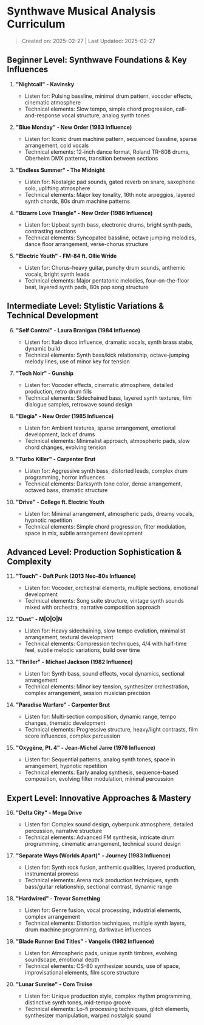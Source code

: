 
# Synthwave Musical Analysis Curriculum

> Created on: 2025-02-27 | Last Updated: 2025-02-27




## Beginner Level: Synthwave Foundations & Key Influences

1. **"Nightcall" - Kavinsky**
   - Listen for: Pulsing bassline, minimal drum pattern, vocoder effects, cinematic atmosphere
   - Technical elements: Slow tempo, simple chord progression, call-and-response vocal structure, analog synth tones

2. **"Blue Monday" - New Order (1983 Influence)**
   - Listen for: Iconic drum machine pattern, sequenced bassline, sparse arrangement, cold vocals
   - Technical elements: 12-inch dance format, Roland TR-808 drums, Oberheim DMX patterns, transition between sections

3. **"Endless Summer" - The Midnight**
   - Listen for: Nostalgic pad sounds, gated reverb on snare, saxophone solo, uplifting atmosphere
   - Technical elements: Major key tonality, 16th note arpeggios, layered synth chords, 80s drum machine patterns

4. **"Bizarre Love Triangle" - New Order (1986 Influence)**
   - Listen for: Upbeat synth bass, electronic drums, bright synth pads, contrasting sections
   - Technical elements: Syncopated bassline, octave jumping melodies, dance floor arrangement, verse-chorus structure

5. **"Electric Youth" - FM-84 ft. Ollie Wride**
   - Listen for: Chorus-heavy guitar, punchy drum sounds, anthemic vocals, bright synth leads
   - Technical elements: Major pentatonic melodies, four-on-the-floor beat, layered synth pads, 80s pop song structure

## Intermediate Level: Stylistic Variations & Technical Development

6. **"Self Control" - Laura Branigan (1984 Influence)**
   - Listen for: Italo disco influence, dramatic vocals, synth brass stabs, dynamic build
   - Technical elements: Synth bass/kick relationship, octave-jumping melody lines, use of minor key for tension

7. **"Tech Noir" - Gunship**
   - Listen for: Vocoder effects, cinematic atmosphere, detailed production, retro drum fills
   - Technical elements: Sidechained bass, layered synth textures, film dialogue samples, retrowave sound design

8. **"Elegia" - New Order (1985 Influence)**
   - Listen for: Ambient textures, sparse arrangement, emotional development, lack of drums
   - Technical elements: Minimalist approach, atmospheric pads, slow chord changes, evolving tension

9. **"Turbo Killer" - Carpenter Brut**
   - Listen for: Aggressive synth bass, distorted leads, complex drum programming, horror influences 
   - Technical elements: Darksynth tone color, dense arrangement, octaved bass, dramatic structure

10. **"Drive" - College ft. Electric Youth**
    - Listen for: Minimal arrangement, atmospheric pads, dreamy vocals, hypnotic repetition
    - Technical elements: Simple chord progression, filter modulation, space in mix, subtle arrangement development

## Advanced Level: Production Sophistication & Complexity

11. **"Touch" - Daft Punk (2013 Neo-80s Influence)**
    - Listen for: Vocoder, orchestral elements, multiple sections, emotional development
    - Technical elements: Song suite structure, vintage synth sounds mixed with orchestra, narrative composition approach

12. **"Dust" - M|O|O|N**
    - Listen for: Heavy sidechaining, slow tempo evolution, minimalist arrangement, textural development
    - Technical elements: Compression techniques, 4/4 with half-time feel, subtle melodic variations, build over time

13. **"Thriller" - Michael Jackson (1982 Influence)**
    - Listen for: Synth bass, sound effects, vocal dynamics, sectional arrangement
    - Technical elements: Minor key tension, synthesizer orchestration, complex arrangement, session musician precision

14. **"Paradise Warfare" - Carpenter Brut**
    - Listen for: Multi-section composition, dynamic range, tempo changes, thematic development
    - Technical elements: Progressive structure, heavy/light contrasts, film score influences, complex percussion

15. **"Oxygène, Pt. 4" - Jean-Michel Jarre (1976 Influence)**
    - Listen for: Sequential patterns, analog synth tones, space in arrangement, hypnotic repetition
    - Technical elements: Early analog synthesis, sequence-based composition, evolving filter modulation, minimal percussion

## Expert Level: Innovative Approaches & Mastery

16. **"Delta City" - Mega Drive**
    - Listen for: Complex sound design, cyberpunk atmosphere, detailed percussion, narrative structure
    - Technical elements: Advanced FM synthesis, intricate drum programming, cinematic arrangement, technical sound design

17. **"Separate Ways (Worlds Apart)" - Journey (1983 Influence)**
    - Listen for: Synth rock fusion, anthemic qualities, layered production, instrumental prowess
    - Technical elements: Arena rock production techniques, synth bass/guitar relationship, sectional contrast, dynamic range

18. **"Hardwired" - Trevor Something**
    - Listen for: Genre fusion, vocal processing, industrial elements, complex arrangement
    - Technical elements: Distortion techniques, multiple synth layers, drum machine programming, darkwave influences

19. **"Blade Runner End Titles" - Vangelis (1982 Influence)**
    - Listen for: Atmospheric pads, unique synth timbres, evolving soundscape, emotional depth
    - Technical elements: CS-80 synthesizer sounds, use of space, improvisational elements, film score structure

20. **"Lunar Sunrise" - Com Truise**
    - Listen for: Unique production style, complex rhythm programming, distinctive synth tones, mid-tempo groove
    - Technical elements: Lo-fi processing techniques, glitch elements, synthesizer manipulation, warped nostalgic sound
